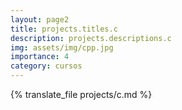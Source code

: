 ```yaml
---
layout: page2
title: projects.titles.c
description: projects.descriptions.c
img: assets/img/cpp.jpg
importance: 4
category: cursos
---
```


{% translate_file projects/c.md %}